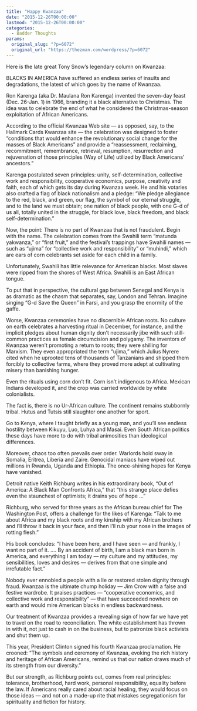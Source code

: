```yaml
---
title: "Happy Kwanzaa"
date: "2015-12-26T00:00:00"
lastmod: "2015-12-26T00:00:00"
categories:
  - Badder Thoughts
params:
  original_slug: "?p=6072"
  original_url: "https://thezman.com/wordpress/?p=6072"
---
```


Here is the late great Tony Snow’s legendary column on Kwanzaa:

BLACKS IN AMERICA have suffered an endless series of insults and
degradations, the latest of which goes by the name of Kwanzaa.

Ron Karenga (aka Dr. Maulana Ron Karenga) invented the seven-day feast
(Dec. 26-Jan. 1) in 1966, branding it a black alternative to Christmas.
The idea was to celebrate the end of what he considered the
Christmas-season exploitation of African Americans.

According to the official Kwanzaa Web site — as opposed, say, to the
Hallmark Cards Kwanzaa site — the celebration was designed to foster
“conditions that would enhance the revolutionary social change for the
masses of Black Americans” and provide a “reassessment, reclaiming,
recommitment, remembrance, retrieval, resumption, resurrection and
rejuvenation of those principles (Way of Life) utilized by Black
Americans’ ancestors.”

Karenga postulated seven principles: unity, self-determination,
collective work and responsibility, cooperative economics, purpose,
creativity and faith, each of which gets its day during Kwanzaa week. He
and his votaries also crafted a flag of black nationalism and a pledge:
“We pledge allegiance to the red, black, and green, our flag, the symbol
of our eternal struggle, and to the land we must obtain; one nation of
black people, with one G-d of us all, totally united in the struggle,
for black love, black freedom, and black self-determination.”

Now, the point: There is no part of Kwanzaa that is not fraudulent.
Begin with the name. The celebration comes from the Swahili term
“matunda yakwanza,” or “first fruit,” and the festival’s trappings have
Swahili names — such as “ujima” for “collective work and responsibility”
or “muhindi,” which are ears of corn celebrants set aside for each child
in a family.

Unfortunately, Swahili has little relevance for American blacks. Most
slaves were ripped from the shores of West Africa. Swahili is an East
African tongue.

To put that in perspective, the cultural gap between Senegal and Kenya
is as dramatic as the chasm that separates, say, London and Tehran.
Imagine singing “G-d Save the Queen” in Farsi, and you grasp the
enormity of the gaffe.

Worse, Kwanzaa ceremonies have no discernible African roots. No culture
on earth celebrates a harvesting ritual in December, for instance, and
the implicit pledges about human dignity don’t necessarily jibe with
such still-common practices as female circumcision and polygamy. The
inventors of Kwanzaa weren’t promoting a return to roots; they were
shilling for Marxism. They even appropriated the term “ujima,” which
Julius Nyrere cited when he uprooted tens of thousands of Tanzanians and
shipped them forcibly to collective farms, where they proved more adept
at cultivating misery than banishing hunger.

Even the rituals using corn don’t fit. Corn isn’t indigenous to Africa.
Mexican Indians developed it, and the crop was carried worldwide by
white colonialists.

The fact is, there is no Ur-African culture. The continent remains
stubbornly tribal. Hutus and Tutsis still slaughter one another for
sport.

Go to Kenya, where I taught briefly as a young man, and you’ll see
endless hostility between Kikuyu, Luo, Luhya and Masai. Even South
African politics these days have more to do with tribal animosities than
ideological differences.

Moreover, chaos too often prevails over order. Warlords hold sway in
Somalia, Eritrea, Liberia and Zaire. Genocidal maniacs have wiped out
millions in Rwanda, Uganda and Ethiopia. The once-shining hopes for
Kenya have vanished.

Detroit native Keith Richburg writes in his extraordinary book, “Out of
America: A Black Man Confronts Africa,” that “this strange place defies
even the staunchest of optimists; it drains you of hope …”

Richburg, who served for three years as the African bureau chief for The
Washington Post, offers a challenge for the likes of Karenga: “Talk to
me about Africa and my black roots and my kinship with my African
brothers and I’ll throw it back in your face, and then I’ll rub your
nose in the images of rotting flesh.”

His book concludes: “I have been here, and I have seen — and frankly, I
want no part of it. …. By an accident of birth, I am a black man born in
America, and everything I am today — my culture and my attitudes, my
sensibilities, loves and desires — derives from that one simple and
irrefutable fact.”

Nobody ever ennobled a people with a lie or restored stolen dignity
through fraud. Kwanzaa is the ultimate chump holiday — Jim Crow with a
false and festive wardrobe. It praises practices — “cooperative
economics, and collective work and responsibility” — that have succeeded
nowhere on earth and would mire American blacks in endless backwardness.

Our treatment of Kwanzaa provides a revealing sign of how far we have
yet to travel on the road to reconciliation. The white establishment has
thrown in with it, not just to cash in on the business, but to patronize
black activists and shut them up.

This year, President Clinton signed his fourth Kwanzaa proclamation. He
crooned: “The symbols and ceremony of Kwanzaa, evoking the rich history
and heritage of African Americans, remind us that our nation draws much
of its strength from our diversity.”

But our strength, as Richburg points out, comes from real principles:
tolerance, brotherhood, hard work, personal responsibility, equality
before the law. If Americans really cared about racial healing, they
would focus on those ideas — and not on a made-up rite that mistakes
segregationism for spirituality and fiction for history.
